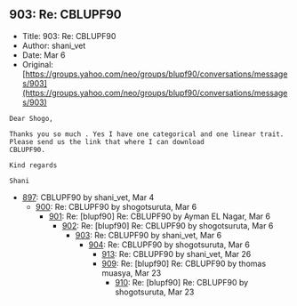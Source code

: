 ## 903: Re: CBLUPF90

- Title: 903: Re: CBLUPF90
- Author: shani_vet
- Date: Mar 6
- Original: [https://groups.yahoo.com/neo/groups/blupf90/conversations/messages/903](https://groups.yahoo.com/neo/groups/blupf90/conversations/messages/903)

```
Dear Shogo,

Thanks you so much . Yes I have one categorical and one linear trait. Please send us the link that where I can download
CBLUPF90.

Kind regards

Shani
```

- [897](0897.md): CBLUPF90 by shani_vet, Mar 4
    - [900](0900.md): Re: CBLUPF90 by shogotsuruta, Mar 6
        - [901](0901.md): Re: [blupf90] Re: CBLUPF90 by Ayman EL Nagar, Mar 6
            - [902](0902.md): Re: [blupf90] Re: CBLUPF90 by shogotsuruta, Mar 6
                - [903](0903.md): Re: CBLUPF90 by shani_vet, Mar 6
                    - [904](0904.md): Re: CBLUPF90 by shogotsuruta, Mar 6
                        - [913](0913.md): Re: CBLUPF90 by shani_vet, Mar 26
                        - [909](0909.md): Re: [blupf90] Re: CBLUPF90 by thomas muasya, Mar 23
                            - [910](0910.md): Re: [blupf90] Re: CBLUPF90 by shogotsuruta, Mar 23
